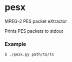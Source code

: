 # pesx
MPEG-2 PES packet eXtractor

Prints PES packets to stdout

### Example

`$ ./pesx.py path/to/ts`

